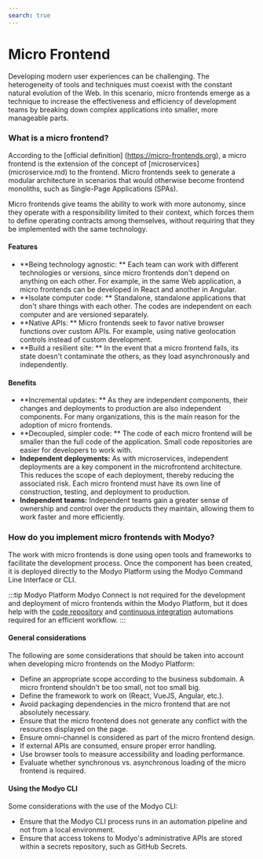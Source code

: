 ```yaml
---
search: true
---
```


# Micro Frontend

Developing modern user experiences can be challenging. The heterogeneity of tools and techniques must coexist with the constant natural evolution of the Web. In this scenario, micro frontends emerge as a technique to increase the effectiveness and efficiency of development teams by breaking down complex applications into smaller, more manageable parts.

### What is a micro frontend?

According to the [official definition] (https://micro-frontends.org), a micro frontend is the extension of the concept of [microservices] (microservice.md) to the frontend. Micro frontends seek to generate a modular architecture in scenarios that would otherwise become frontend monoliths, such as Single-Page Applications (SPAs).

Micro frontends give teams the ability to work with more autonomy, since they operate with a responsibility limited to their context, which forces them to define operating contracts among themselves, without requiring that they be implemented with the same technology.

#### Features

- **Being technology agnostic: ** Each team can work with different technologies or versions, since micro frontends don't depend on anything on each other. For example, in the same Web application, a micro frontends can be developed in React and another in Angular.
- **Isolate computer code: ** Standalone, standalone applications that don't share things with each other. The codes are independent on each computer and are versioned separately.
- **Native APIs: ** Micro frontends seek to favor native browser functions over custom APIs. For example, using native geolocation controls instead of custom development.
- **Build a resilient site: ** In the event that a micro frontend fails, its state doesn't contaminate the others, as they load asynchronously and independently.

#### Benefits

- **Incremental updates: ** As they are independent components, their changes and deployments to production are also independent components. For many organizations, this is the main reason for the adoption of micro frontends.
- **Decoupled, simpler code: ** The code of each micro frontend will be smaller than the full code of the application. Small code repositories are easier for developers to work with.
- **Independent deployments:** As with microservices, independent deployments are a key component in the microfrontend architecture. This reduces the scope of each deployment, thereby reducing the associated risk. Each micro frontend must have its own line of construction, testing, and deployment to production.
- **Independent teams:** Independent teams gain a greater sense of ownership and control over the products they maintain, allowing them to work faster and more efficiently.


### How do you implement micro frontends with Modyo?

The work with micro frontends is done using open tools and frameworks to facilitate the development process. Once the component has been created, it is deployed directly to the Modyo Platform using the Modyo Command Line Interface or CLI.

:::tip Modyo Platform
Modyo Connect is not required for the development and deployment of micro frontends within the Modyo Platform, but it does help with the [code repository](/en/connect/components/development.md#code-repository) and [continuous integration](/en/connect/components/development.md#continuous-integration) automations required for an efficient workflow.
:::

#### General considerations

The following are some considerations that should be taken into account when developing micro frontends on the Modyo Platform:

- Define an appropriate scope according to the business subdomain. A micro frontend shouldn't be too small, not too small
  big.
- Define the framework to work on (React, VueJS, Angular, etc.).
- Avoid packaging dependencies in the micro frontend that are not absolutely necessary.
- Ensure that the micro frontend does not generate any conflict with the resources displayed on the page.
- Ensure omni-channel is considered as part of the micro frontend design.
- If external APIs are consumed, ensure proper error handling.
- Use browser tools to measure accessibility and loading performance.
- Evaluate whether synchronous vs. asynchronous loading of the micro frontend is required.

#### Using the Modyo CLI

Some considerations with the use of the Modyo CLI:

- Ensure that the Modyo CLI process runs in an automation pipeline and not from a local environment.
- Ensure that access tokens to Modyo's administrative APIs are stored within a secrets repository, such as GitHub Secrets.

